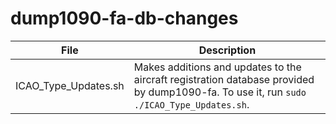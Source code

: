 # dump1090-fa-db-changes

File | Description
---- | -----------
ICAO_Type_Updates.sh | Makes additions and updates to the aircraft registration database provided by dump1090-fa.  To use it, run `sudo ./ICAO_Type_Updates.sh`.
